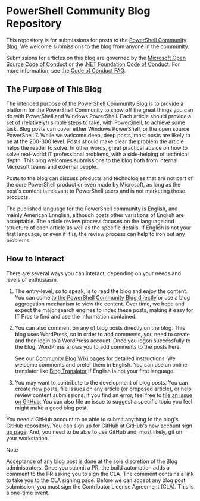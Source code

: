 # PowerShell Community Blog Repository

This repository is for submissions for posts to the
[PowerShell Community Blog](https://devblogs.microsoft.com/powershell-community). We welcome
submissions to the blog from anyone in the community.

Submissions for articles on this blog are governed by the
[Microsoft Open Source Code of Conduct](https://opensource.microsoft.com/codeofconduct/) or the
[.NET Foundation Code of Conduct](https://dotnetfoundation.org/code-of-conduct). For more
information, see the [Code of Conduct FAQ](https://opensource.microsoft.com/codeofconduct/faq/).

## The Purpose of This Blog

The intended purpose of the PowerShell Community Blog is to provide a platform for the PowerShell
Community to show off the great things you can do with PowerShell and Windows PowerShell. Each
article should provide a set of (relatively!) simple steps to take, with PowerShell, to achieve some
task. Blog posts can cover either Windows PowerShell, or the open source PowerShell 7. While we
welcome deep, deep posts, most posts are likely to be at the 200-300 level. Posts should make clear
the problem the article helps the reader to solve. In other words, great practical advice on how to
solve real-world IT professional problems, with a side-helping of technical depth. This blog
welcomes submissions to the blog both from internal Microsoft teams and external people.

Posts to the blog can discuss products and technologies that are not part of the core PowerShell
product or even made by Microsoft, as long as the post's content is relevant to PowerShell users and
is not marketing those products.

The published language for the PowerShell community is English, and mainly American Ennglish,
although posts other variations of English are acceptable. The article review process focuses on the
language and structure of each article as well as the specific details. If English is not your first
language, or even if it is, the review process can help to iron out any problems.

## How to Interact

There are several ways you can interact, depending on your needs and levels of enthusiasm.

1. The entry-level, so to speak, is to read the blog and enjoy the content. You can come
   [to the PowerShell Community Blog directly](https://devblogs.microsoft.com/powershell-community)
   or use a blog aggregation mechanism to view the content. Over time, we hope and expect the major
   search engines to index these posts, making it easy for IT Pros to find and use the information
   contained.

1. You can also comment on any of blog posts directly on the blog. This blog uses WordPress, so in
   order to add comments, you need to create and then login to a WordPress account. Once you logon
   successfully to the blog, WordPress allows you to add comments to the posts here.

   See our [Community Blog Wiki pages](https://github.com/PowerShell/Community-Blog/wiki) for
   detailed instructions. We welcome comments and prefer them in English. You can use an online
   translator like [Bing Translator](https://www.bing.com/translator) if English is not your first
   language.

1. You may want to contribute to the development of blog posts. You can create new posts, file
   issues on any article (or proposed article), or help review content submissions. If you find an
   error, feel free to
   [file an issue on GitHub](https://github.com/PowerShell/Community-Blog/issues). You can also file
   an issue to suggest a specific topic you feel might make a good blog post.

You need a GitHub account to be able to submit anything to the blog's GitHub repository. You can
sign up for GitHub at [GitHub's new account sign up page](https://github.com/join?source=login).
And, you need to be able to use GitHub and, most likely, git on your workstation.

> [!NOTE]
> Acceptance of any blog post is done at the sole discretion of the Blog administrators. Once you
> submit a PR, the build automation adds a comment to the PR asking you to sign the CLA. The comment
> contains a link to take you to the CLA signing page. Before we can accept any blog post
> submission, you must sign the Contributor License Agreement (CLA). This is a one-time event.
